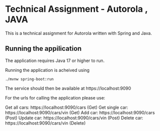 # Technical Assignment - Autorola , JAVA
This is a technical assignment for Autorola written with Spring and Java.

## Running the appilication

The application requires Java 17 or higher to run.

Running the application is acheived using 
```
./mvnw spring-boot:run
```

The service should then be available at https://localhost:9090

For the urls for calling the application please use:

Get all cars: https://localhost:9090/cars (Get)
Get single car: https://localhost:9090/cars/vin (Get)
Add car: https://localhost:9090/cars (Post)
Update car: https://localhost:9090/cars/vin (Post)
Delete car: https://localhost:9090/cars/vin (Delete)